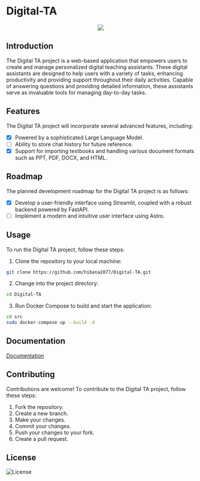 <!--
 * @Author: hibana2077 hibana2077@gmail.com
 * @Date: 2024-05-05 10:00:24
 * @LastEditors: hibana2077 hibana2077@gmaill.com
 * @LastEditTime: 2024-06-03 19:13:42
 * @FilePath: \Digital-TA\README.md
 * @Description: 
-->
# Digital-TA

<p align="center">
    <img src="https://skillicons.dev/icons?i=redis,fastapi,py,docker" /><br>
</p>

## Introduction

The Digital TA project is a web-based application that empowers users to create and manage personalized digital teaching assistants. These digital assistants are designed to help users with a variety of tasks, enhancing productivity and providing support throughout their daily activities. Capable of answering questions and providing detailed information, these assistants serve as invaluable tools for managing day-to-day tasks.

## Features

The Digital TA project will incorporate several advanced features, including:

- [x] Powered by a sophisticated Large Language Model.
- [ ] Ability to store chat history for future reference.
- [x] Support for importing textbooks and handling various document formats such as PPT, PDF, DOCX, and HTML.

## Roadmap

The planned development roadmap for the Digital TA project is as follows:

- [x] Develop a user-friendly interface using Streamlit, coupled with a robust backend powered by FastAPI.
- [ ] Implement a modern and intuitive user interface using Astro.

## Usage

To run the Digital TA project, follow these steps:

1. Clone the repository to your local machine:

```bash
git clone https://github.com/hibana2077/Digital-TA.git
```

2. Change into the project directory:

```bash
cd Digital-TA
```

3. Run Docker Compose to build and start the application:

```bash
cd src
sudo docker-compose up --build -d
```

## Documentation

[Documentation](https://digitalta.hibana2077.com)

## Contributing

Contributions are welcome! To contribute to the Digital TA project, follow these steps:

1. Fork the repository.
2. Create a new branch.
3. Make your changes.
4. Commit your changes.
5. Push your changes to your fork.
6. Create a pull request.

## License

![License](https://img.shields.io/badge/license-MIT-blue)
